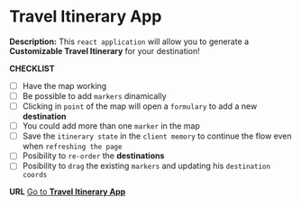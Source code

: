 # Travel Itinerary App

**Description:** This `react application` will allow you to generate a **Customizable Travel Itinerary** for your destination!

**CHECKLIST**
- [ ] Have the map working 
- [ ] Be possible to add `markers` dinamically
- [ ] Clicking in `point` of the map will open a `formulary` to add a new **destination**
- [ ] You could add more than one `marker` in the map
- [ ] Save the `itinerary state` in the `client memory` to continue the flow even when `refreshing the page` 
- [ ] Posibility to `re-order` the **destinations**
- [ ] Posibility to `drag` the existing `markers` and updating his `destination coords`

**URL**
[Go to **Travel Itinerary App**](https://dazzling-wilson-9268b6.netlify.app/)
